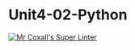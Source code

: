 # Unit4-02-Python
[![Mr Coxall's Super Linter](https://github.com/ICS3U-C-Programming-Amara-T/Unit4-02-Python/workflows/Mr%20Coxall's%20Super%20Linter/badge.svg)](https://github.com/ICS3U-C-Programming-Amara-T/Unit4-02-Python/actions/)
